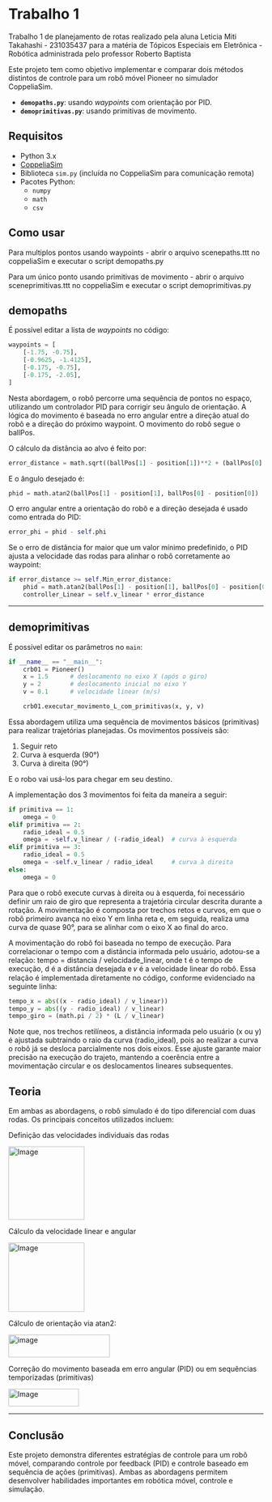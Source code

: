 # Trabalho 1
Trabalho 1 de planejamento de rotas realizado pela aluna Leticia Miti Takahashi - 231035437 para a matéria de Tópicos Especiais em Eletrônica - Robótica administrada pelo professor Roberto Baptista

Este projeto tem como objetivo implementar e comparar dois métodos distintos de controle para um robô móvel Pioneer no simulador CoppeliaSim.

- **`demopaths.py`**: usando *waypoints* com orientação por PID.
- **`demoprimitivas.py`**: usando primitivas de movimento.

##  Requisitos

- Python 3.x
- [CoppeliaSim](https://www.coppeliarobotics.com/)
- Biblioteca `sim.py` (incluída no CoppeliaSim para comunicação remota)
- Pacotes Python:
  - `numpy`
  - `math`
  - `csv`

## Como usar

Para multiplos pontos usando waypoints - abrir o arquivo scenepaths.ttt no coppeliaSim e executar o script demopaths.py

Para um único ponto usando primitivas de movimento - abrir o arquivo sceneprimitivas.ttt no coppeliaSim e executar o script demoprimitivas.py

##  demopaths

É possível editar a lista de *waypoints* no código:

```python
waypoints = [
    [-1.75, -0.75],
    [-0.9625, -1.4125],
    [-0.175, -0.75],
    [-0.175, -2.05],
]
```
Nesta abordagem, o robô percorre uma sequência de pontos no espaço, utilizando um controlador PID para corrigir seu ângulo de orientação. A lógica do movimento é baseada no erro angular entre a direção atual do robô e a direção do próximo waypoint. O movimento do robô segue o ballPos.

O cálculo da distância ao alvo é feito por:

```python
error_distance = math.sqrt((ballPos[1] - position[1])**2 + (ballPos[0] - position[0])**2)
```

E o ângulo desejado é:

```python
phid = math.atan2(ballPos[1] - position[1], ballPos[0] - position[0])
```

O erro angular entre a orientação do robô e a direção desejada é usado como entrada do PID:

```python
error_phi = phid - self.phi
```

Se o erro de distância for maior que um valor mínimo predefinido, o PID ajusta a velocidade das rodas para alinhar o robô corretamente ao waypoint:

```python
if error_distance >= self.Min_error_distance:
    phid = math.atan2(ballPos[1] - position[1], ballPos[0] - position[0])
    controller_Linear = self.v_linear * error_distance
```

---

##  demoprimitivas

É possível editar os parâmetros no `main`:

```python
if __name__ == "__main__":
    crb01 = Pioneer()
    x = 1.5      # deslocamento no eixo X (após o giro)
    y = 2        # deslocamento inicial no eixo Y
    v = 0.1      # velocidade linear (m/s)

    crb01.executar_movimento_L_com_primitivas(x, y, v)
```

Essa abordagem utiliza uma sequência de movimentos básicos (primitivas) para realizar trajetórias planejadas. Os movimentos possíveis são:

1. Seguir reto
2. Curva à esquerda (90°)
3. Curva à direita (90°)
   
E o robo vai usá-los para chegar em seu destino.

A implementação dos 3 movimentos foi feita da maneira a seguir:

```python
if primitiva == 1:
    omega = 0
elif primitiva == 2:
    radio_ideal = 0.5
    omega = -self.v_linear / (-radio_ideal)  # curva à esquerda
elif primitiva == 3:
    radio_ideal = 0.5
    omega = -self.v_linear / radio_ideal     # curva à direita
else:
    omega = 0
```
Para que o robô execute curvas à direita ou à esquerda, foi necessário definir um raio de giro que representa a trajetória circular descrita durante a rotação. A movimentação é composta por trechos retos e curvos, em que o robô primeiro avança no eixo Y em linha reta e, em seguida, realiza uma curva de quase 90°, para se alinhar com o eixo X ao final do arco.

A movimentação do robô foi baseada no tempo de execução. Para correlacionar o tempo com a distância informada pelo usuário, adotou-se a relação: tempo = distancia / velocidade_linear, onde t é o tempo de execução, d é a distância desejada e 𝑣 é a velocidade linear do robô. Essa relação é implementada diretamente no código, conforme evidenciado na seguinte linha:

```python
tempo_x = abs((x - radio_ideal) / v_linear))
tempo_y = abs((y - radio_ideal) / v_linear)
tempo_giro = (math.pi / 2) * (L / v_linear)
```

Note que, nos trechos retilíneos, a distância informada pelo usuário (x ou y) é ajustada subtraindo o raio da curva (radio_ideal), pois ao realizar a curva o robô já se desloca parcialmente nos dois eixos. Esse ajuste garante maior precisão na execução do trajeto, mantendo a coerência entre a movimentação circular e os deslocamentos lineares subsequentes.
    
## Teoria

Em ambas as abordagens, o robô simulado é do tipo diferencial com duas rodas. Os principais conceitos utilizados incluem:

Definição das velocidades individuais das rodas

<img width="150" height="145" alt="Image" src="https://github.com/user-attachments/assets/d6d90722-7c79-49d0-bfdc-d0fa3159d4ca" />

Cálculo da velocidade linear e angular

<img width="150" height="137" alt="Image" src="https://github.com/user-attachments/assets/f7e59fda-58f1-4c12-89cc-266b3e561acd" />

 Cálculo de orientação via atan2:

 <img width="200" height="45" alt="image" src="https://github.com/user-attachments/assets/fb1f11c3-31ac-43e9-b409-90170a4c7944" />

Correção do movimento baseada em erro angular (PID) ou em sequências temporizadas (primitivas)

<img width="139" height="35" alt="Image" src="https://github.com/user-attachments/assets/7c93a464-ba6a-42ed-83b3-bc86317c8efe" />

---

## Conclusão

Este projeto demonstra diferentes estratégias de controle para um robô móvel, comparando controle por feedback (PID) e controle baseado em sequência de ações (primitivas). Ambas as abordagens permitem desenvolver habilidades importantes em robótica móvel, controle e simulação.
